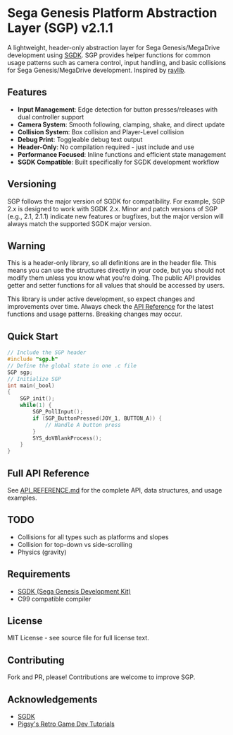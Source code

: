 # Sega Genesis Platform Abstraction Layer (SGP) v2.1.1
A lightweight, header-only abstraction layer for Sega Genesis/MegaDrive development using [SGDK](https://github.com/Stephane-D/SGDK). SGP provides helper functions for common usage patterns such as camera control, input handling, and basic collisions for Sega Genesis/MegaDrive development. Inspired by [raylib](https://github.com/raysan5/raylib).

## Features

- **Input Management**: Edge detection for button presses/releases with dual controller support
- **Camera System**: Smooth following, clamping, shake, and direct update
- **Collision System**: Box collision and Player-Level collision
- **Debug Print**: Toggleable debug text output
- **Header-Only**: No compilation required - just include and use
- **Performance Focused**: Inline functions and efficient state management
- **SGDK Compatible**: Built specifically for SGDK development workflow

## Versioning

SGP follows the major version of SGDK for compatibility. For example, SGP 2.x is designed to work with SGDK 2.x. Minor and patch versions of SGP (e.g., 2.1, 2.1.1) indicate new features or bugfixes, but the major version will always match the supported SGDK major version.

## Warning
This is a header-only library, so all definitions are in the header file. This means you can use the structures directly in your code, but you should not modify them unless you know what you're doing. The public API provides getter and setter functions for all values that should be accessed by users.

This library is under active development, so expect changes and improvements over time. Always check the [API Reference](API_REFERENCE.md) for the latest functions and usage patterns. Breaking changes may occur.

## Quick Start
```c
// Include the SGP header
#include "sgp.h"
// Define the global state in one .c file
SGP sgp;
// Initialize SGP
int main(_bool)
{
    SGP_init();
    while(1) {
        SGP_PollInput();
        if (SGP_ButtonPressed(JOY_1, BUTTON_A)) {
            // Handle A button press
        }
        SYS_doVBlankProcess();
    }
}
```

## Full API Reference

See [API_REFERENCE.md](API_REFERENCE.md) for the complete API, data structures, and usage examples.

## TODO
- Collisions for all types such as platforms and slopes
- Collision for top-down vs side-scrolling
- Physics (gravity)

## Requirements

- [SGDK (Sega Genesis Development Kit)](https://github.com/Stephane-D/SGDK)
- C99 compatible compiler

## License

MIT License - see source file for full license text.

## Contributing

Fork and PR, please! Contributions are welcome to improve SGP.

## Acknowledgements
- [SGDK](https://github.com/Stephane-D/SGDK)
- [Pigsy's Retro Game Dev Tutorials](https://www.youtube.com/@PigsysRetroGameDevTutorials)
